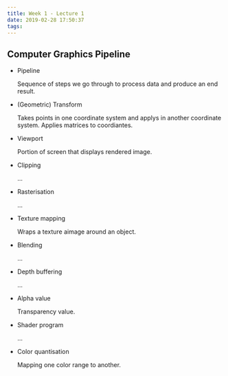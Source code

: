 ```yaml
---
title: Week 1 - Lecture 1
date: 2019-02-28 17:50:37
tags:
---
```


## Computer Graphics Pipeline

* Pipeline

    Sequence of steps we go through to process data and produce an end result.

* (Geometric) Transform

    Takes points in one coordinate system and applys in another coordinate system. Applies matrices to coordiantes.

* Viewport

    Portion of screen that displays rendered image.

* Clipping

    ...

* Rasterisation

    ...

* Texture mapping

    Wraps a texture aimage around an object.

* Blending

    ...

* Depth buffering

    ...

* Alpha value

    Transparency value.

* Shader program

    ...

* Color quantisation

    Mapping one color range to another.
